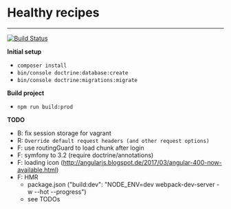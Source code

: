# Healthy recipes
---
[![Build Status](https://travis-ci.com/PaulKujawa/vpit.svg?token=uX8iz9gHcJk5sGqwqgvR&branch=master)](https://travis-ci.com/PaulKujawa/vpit)

**Initial setup**
* `composer install`
* `bin/console doctrine:database:create`
* `bin/console doctrine:migrations:migrate`

**Build project**
* `npm run build:prod`

**TODO**
* B: fix session storage for vagrant
* R: `Override default request headers (and other request options)`
* F: use routingGuard to load chunk after login
* F: symfony to 3.2 (require doctrine/annotations)
* F: loading icon (http://angularjs.blogspot.de/2017/03/angular-400-now-available.html)
* F: HMR
  * package.json ("build:dev": "NODE_ENV=dev webpack-dev-server -w --hot --progress")
  * see TODOs
